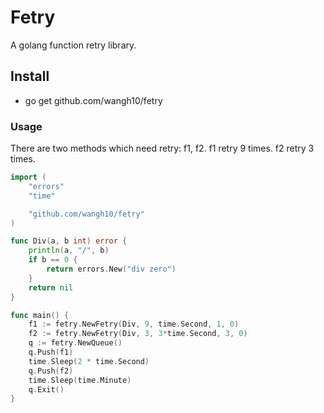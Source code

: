 # Fetry

A golang function retry library.

## Install

* go get github.com/wangh10/fetry

### Usage

There are two methods which need retry: f1, f2. f1 retry 9 times. f2 retry 3 times.
```go
import (
    "errors"
    "time"

    "github.com/wangh10/fetry"
)

func Div(a, b int) error {
    println(a, "/", b)
    if b == 0 {
        return errors.New("div zero")
    }
    return nil
}

func main() {
    f1 := fetry.NewFetry(Div, 9, time.Second, 1, 0)
    f2 := fetry.NewFetry(Div, 3, 3*time.Second, 3, 0)
    q := fetry.NewQueue()
    q.Push(f1)
    time.Sleep(2 * time.Second)
    q.Push(f2)
    time.Sleep(time.Minute)
    q.Exit()
}
```
